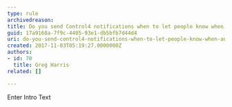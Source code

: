 ```yaml
---
type: rule
archivedreason: 
title: Do you send Control4 notifications when to let people know when an Alarm is triggered?
guid: 17a9168a-7f9c-4405-93e1-db5bfb7d44d4
uri: do-you-send-control4-notifications-when-to-let-people-know-when-an-alarm-is-triggered
created: 2017-11-03T05:19:27.0000000Z
authors:
- id: 70
  title: Greg Harris
related: []

---
```



Enter Intro Text
<br><excerpt class='endintro'></excerpt><br>



